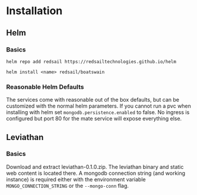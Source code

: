 # Installation

## Helm
### Basics
`helm repo add redsail https://redsailtechnologies.github.io/helm`

`helm install <name> redsail/boatswain`

### Reasonable Helm Defaults
The services come with reasonable out of the box defaults, but can be customized with the normal helm parameters. If you cannot run a pvc when installing with helm set `mongodb.persistence.enabled` to false. No ingress is configured but port 80 for the mate service will expose everything else.

## Leviathan
### Basics
Download and extract leviathan-0.1.0.zip. The leviathan binary and static web content is located there. A mongodb connection string (and working instance) is required either with
the environment variable `MONGO_CONNECTION_STRING` or the `--mongo-conn` flag.
